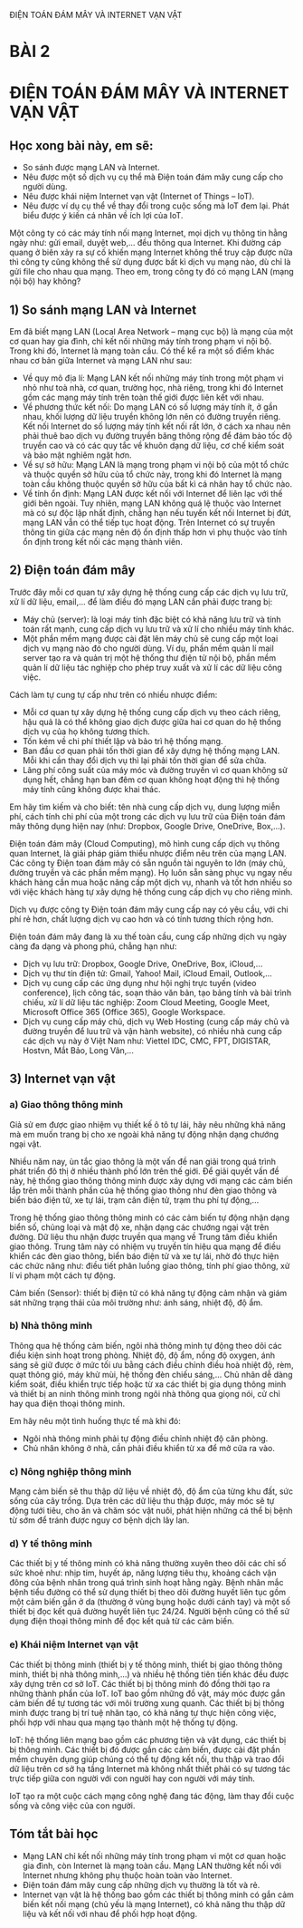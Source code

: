 ĐIỆN TOÁN ĐÁM MÂY VÀ
INTERNET VẠN VẬT

# BÀI 2
# ĐIỆN TOÁN ĐÁM MÂY VÀ INTERNET VẠN VẬT
## Học xong bài này, em sẽ:

- So sánh được mạng LAN và Internet.
- Nêu được một số dịch vụ cụ thể mà Điện toán đám mây cung cấp cho người dùng.
- Nêu được khái niệm Internet vạn vật (Internet of Things – IoT).
- Nêu được ví dụ cụ thể về thay đổi trong cuộc sống mà IoT đem lại. Phát biểu được ý kiến cá nhân về ích lợi của IoT.

Một công ty có các máy tính nối mạng Internet, mọi dịch vụ thông tin hằng ngày như: gửi email, duyệt web,... đều thông qua Internet. Khi đường cáp quang ở biên xảy ra sự cố khiến mạng Internet không thể truy cập được nữa thì công ty cũng không thể sử dụng được bất kì dịch vụ mạng nào, dù chỉ là gửi file cho nhau qua mạng. Theo em, trong công ty đó có mạng LAN (mạng nội bộ) hay không?

## 1) So sánh mạng LAN và Internet

Em đã biết mạng LAN (Local Area Network – mạng cục bộ) là mạng của một cơ quan hay gia đình, chỉ kết nối những máy tính trong phạm vi nội bộ. Trong khi đó, Internet là mạng toàn cầu. Có thể kể ra một số điểm khác nhau cơ bản giữa Internet và mạng LAN như sau:

- Về quy mô địa lí: Mạng LAN kết nối những máy tính trong một phạm vi nhỏ như toà nhà, cơ quan, trường học, nhà riêng, trong khi đó Internet gồm các mạng máy tính trên toàn thế giới được liên kết với nhau.
- Về phương thức kết nối: Do mạng LAN có số lượng máy tính ít, ở gần nhau, khối lượng dữ liệu truyền không lớn nên có đường truyền riêng. Kết nối Internet do số lượng máy tính kết nối rất lớn, ở cách xa nhau nên phải thuê bao dịch vụ đường truyền băng thông rộng để đảm bảo tốc độ truyền cao và có các quy tắc về khuôn dạng dữ liệu, cơ chế kiểm soát và bảo mật nghiêm ngặt hơn.
- Về sự sở hữu: Mạng LAN là mạng trong phạm vi nội bộ của một tổ chức và thuộc quyền sở hữu của tổ chức này, trong khi đó Internet là mạng toàn cầu không thuộc quyền sở hữu của bất kì cá nhân hay tổ chức nào.
- Về tính ổn định: Mạng LAN được kết nối với Internet để liên lạc với thế giới bên ngoài. Tuy nhiên, mạng LAN không quá lệ thuộc vào Internet mà có sự độc lập nhất định, chẳng hạn nếu tuyến kết nối Internet bị đứt, mạng LAN vẫn có thể tiếp tục hoạt động. Trên Internet có sự truyền thông tin giữa các mạng nên độ ổn định thấp hơn vì phụ thuộc vào tính ổn định trong kết nối các mạng thành viên.

## 2) Điện toán đám mây

Trước đây mỗi cơ quan tự xây dựng hệ thống cung cấp các dịch vụ lưu trữ, xử lí dữ liệu, email,... để làm điều đó mạng LAN cần phải được trang bị:

- Máy chủ (server): là loại máy tính đặc biệt có khả năng lưu trữ và tính toán rất mạnh, cung cấp dịch vụ lưu trữ và xử lí cho nhiều máy tính khác.
- Một phần mềm mạng được cài đặt lên máy chủ sẽ cung cấp một loại dịch vụ mạng nào đó cho người dùng. Ví dụ, phần mềm quản lí mail server tạo ra và quản trị một hệ thống thư điện tử nội bộ, phần mềm quản lí dữ liệu tác nghiệp cho phép truy xuất và xử lí các dữ liệu công việc.

Cách làm tự cung tự cấp như trên có nhiều nhược điểm:

- Mỗi cơ quan tự xây dựng hệ thống cung cấp dịch vụ theo cách riêng, hậu quả là có thể không giao dịch được giữa hai cơ quan do hệ thống dịch vụ của họ không tương thích.
- Tốn kém về chi phí thiết lập và bảo trì hệ thống mạng.
- Ban đầu cơ quan phải tốn thời gian để xây dựng hệ thống mạng LAN. Mỗi khi cần thay đổi dịch vụ thì lại phải tốn thời gian để sửa chữa.
- Lãng phí công suất của máy móc và đường truyền vì cơ quan không sử dụng hết, chẳng hạn ban đêm cơ quan không hoạt động thì hệ thống máy tính cũng không được khai thác.

Em hãy tìm kiếm và cho biết: tên nhà cung cấp dịch vụ, dung lượng miễn phí, cách tính chi phí của một trong các dịch vụ lưu trữ của Điện toán đám mây thông dụng hiện nay (như: Dropbox, Google Drive, OneDrive, Box,...).

Điện toán đám mây (Cloud Computing), mô hình cung cấp dịch vụ thông quan Internet, là giải pháp giảm thiểu nhược điểm nêu trên của mạng LAN. Các công ty Điện toan đám mây có sẵn nguồn tài nguyên to lớn (máy chủ, đường truyền và các phần mềm mạng). Họ luôn sẵn sàng phục vụ ngay nếu khách hàng cần mua hoặc nâng cấp một dịch vụ, nhanh và tốt hơn nhiều so với việc khách hàng tự xây dựng hệ thống cung cấp dịch vụ cho riêng mình.

Dịch vụ được công ty Điện toán đám mây cung cấp nay có yêu cầu, với chi phí rẻ hơn, chất lượng dịch vụ cao hơn và có tính tương thích rộng hơn.

Điện toán đám mây đang là xu thế toàn cầu, cung cấp những dịch vụ ngày càng đa dạng và phong phú, chẳng hạn như:

- Dịch vụ lưu trữ: Dropbox, Google Drive, OneDrive, Box, iCloud,...
- Dịch vụ thư tín điện tử: Gmail, Yahoo! Mail, iCloud Email, Outlook,...
- Dịch vụ cung cấp các ứng dụng như hội nghị trực tuyến (video conference), lịch công tác, soạn thảo văn bản, tạo bảng tính và bài trình chiếu, xử lí dữ liệu tác nghiệp: Zoom Cloud Meeting, Google Meet, Microsoft Office 365 (Office 365), Google Workspace.
- Dịch vụ cung cấp máy chủ, dịch vụ Web Hosting (cung cấp máy chủ và đường truyền để luu trữ và vận hành website), có nhiều nhà cung cấp các dịch vụ này ở Việt Nam như: Viettel IDC, CMC, FPT, DIGISTAR, Hostvn, Mắt Bảo, Long Vân,...

## 3) Internet vạn vật

### a) Giao thông thông minh

Giả sử em được giao nhiệm vụ thiết kế ô tô tự lái, hãy nêu những khả năng mà em muốn trang bị cho xe ngoài khả năng tự động nhận dạng chướng ngại vật.

Nhiều năm nay, ùn tắc giao thông là một vấn đề nan giải trong quá trình phát triển đô thị ở nhiều thành phố lớn trên thế giới. Để giải quyết vấn đề này, hệ thống giao thông thông minh được xây dựng với mạng các cảm biến lắp trên mỗi thành phần của hệ thống giao thông như đèn giao thông và biển báo điện tử, xe tự lái, trạm cân điện tử, trạm thu phí tự động,...

Trong hệ thống giao thông thông minh có các cảm biến tự động nhận dạng biển số, chủng loại và mật độ xe, nhận dạng các chướng ngại vật trên đường. Dữ liệu thu nhận được truyền qua mạng về Trung tâm điều khiển giao thông. Trung tâm này có nhiệm vụ truyền tín hiệu qua mạng để điều khiển các đèn giao thông, biển báo điện tử và xe tự lái, nhờ đó thực hiện các chức năng như: điều tiết phân luồng giao thông, tính phí giao thông, xử lí vi phạm một cách tự động.

Cảm biến (Sensor):
thiết bị điện tử có khả năng
tự động cảm nhận và giám
sát những trạng thái của
môi trường như: ánh sáng,
nhiệt độ, độ ẩm.

### b) Nhà thông minh

Thông qua hệ thống cảm biến, ngôi nhà thông minh tự động theo dõi các điều kiện sinh hoạt trong phòng. Nhiệt độ, độ ẩm, nồng độ oxygen, ánh sáng sẽ giữ được ở mức tối ưu bằng cách điều chỉnh điều hoà nhiệt độ, rèm, quạt thông gió, máy khử mùi, hệ thống đèn chiếu sáng,... Chủ nhân dễ dàng kiểm soát, điều khiển trực tiếp hoặc từ xa các thiết bị gia dụng thông minh và thiết bị an ninh thông minh trong ngôi nhà thông qua giọng nói, cử chỉ hay qua điện thoại thông minh.

Em hãy nêu một tình huống thực tế mà khi đó:

- Ngôi nhà thông minh phải tự động điều chỉnh nhiệt độ căn phòng.
- Chủ nhân không ở nhà, cần phải điều khiển từ xa để mở cửa ra vào.

### c) Nông nghiệp thông minh

Mạng cảm biến sẽ thu thập dữ liệu về nhiệt độ, độ ẩm của từng khu đất, sức sống của cây trồng. Dựa trên các dữ liệu thu thập được, máy móc sẽ tự động tưới tiêu, cho ăn và chăm sóc vật nuôi, phát hiện những cá thể bị bệnh từ sớm để tránh được nguy cơ bệnh dịch lây lan.

### d) Y tế thông minh

Các thiết bị y tế thông minh có khả năng thường xuyên theo dõi các chỉ số sức khoẻ như: nhịp tim, huyết áp, năng lượng tiêu thụ, khoảng cách vận đông của bệnh nhân trong quá trình sinh hoạt hằng ngày. Bệnh nhân mắc bệnh tiểu đường có thể sử dụng thiết bị theo dõi đường huyết liên tục gồm một cảm biến gắn ở da (thường ở vùng bụng hoặc dưới cánh tay) và một số thiết bị đọc kết quả đường huyết liên tục 24/24. Người bệnh cũng có thể sử dụng điện thoại thông minh để đọc kết quả từ các cảm biến.

### e) Khái niệm Internet vạn vật

Các thiết bị thông minh (thiết bị y tế thông minh, thiết bị giao thông thông minh, thiết bị nhà thông minh,...) và nhiều hệ thống tiên tiến khác đều được xây dựng trên cơ sở IoT. Các thiết bị bị thông minh đó đồng thời tạo ra những thành phần của IoT. IoT bao gồm những đồ vật, máy móc được gắn cảm biến để tự tương tác với môi trường xung quanh. Các thiết bị bị thông minh được trang bị trí tuệ nhân tạo, có khả năng tự thực hiện công việc, phối hợp với nhau qua mạng tạo thành một hệ thống tự động.

IoT: hệ thống liên mạng bao gồm các phương tiện và vật dụng, các thiết bị bị thông minh. Các thiết bị đó được gắn các cảm biến, được cài đặt phần mềm chuyên dụng giúp chúng có thể tự động kết nối, thu thập và trao đổi dữ liệu trên cơ sở hạ tầng Internet mà không nhất thiết phải có sự tương tác trực tiếp giữa con người với con người hay con người với máy tính.

IoT tạo ra một cuộc cách mạng công nghệ đang tác động, làm thay đổi cuộc sống và công việc của con người.

## Tóm tắt bài học

- Mạng LAN chỉ kết nối những máy tính trong phạm vi một cơ quan hoặc gia đình, còn Internet là mạng toàn cầu. Mạng LAN thường kết nối với Internet nhưng không phụ thuộc hoàn toàn vào Internet.
- Điện toán đám mây cung cấp những dịch vụ thường là tốt và rẻ.
- Internet vạn vật là hệ thống bao gồm các thiết bị thông minh có gắn cảm biến kết nối mạng (chủ yếu là mạng Internet), có khả năng thu thập dữ liệu và kết nối với nhau để phối hợp hoạt động.
